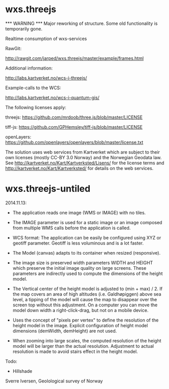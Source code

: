 wxs.threejs
===========

*** WARNING ***
Major reworking of structure. 
Some old functionality is temporarily gone.

Realtime consumption of wxs-services


RawGit:

http://rawgit.com/jarped/wxs.threejs/master/example/frames.html


Additional information:

http://labs.kartverket.no/wcs-i-threejs/


Example-calls to the WCS:

http://labs.kartverket.no/wcs-i-quantum-gis/


The following licenses apply:

threejs: https://github.com/mrdoob/three.js/blob/master/LICENSE

tiff-js: https://github.com/GPHemsley/tiff-js/blob/master/LICENSE

openLayers: https://github.com/openlayers/openlayers/blob/master/license.txt


The solution uses web services from Kartverket which are subject to their own licenses (mostly CC-BY 3.0 Norway) and the Norwegian Geodata law. See http://kartverket.no/Kart/Kartverksted/Lisens/ for the license terms and http://kartverket.no/Kart/Kartverksted/ for details on the web services.


wxs.threejs-untiled
===================

2014.11.13:

- The application reads one image (WMS or IMAGE) with no tiles.

- The IMAGE parameter is used for a static image or an image composed from multiple WMS calls before the application is called.

- WCS format: The application can be easily be configured using XYZ or geotiff parameter. Geotiff is less voluminous and is a lot faster.

- The Model (canvas) adapts to its container when resized (responsive).

- The image size is preserved width parameters WIDTH and HEIGHT which preserve the initial image quality on large screens. These parameters are indirectly used to compute the dimensions of the height model. 

- The Vertical center of the height model is adjusted to (min + max) / 2. If the map covers an area of high altitudes (i.e. Galdhøpiggen) above sea level, a tipping of the model will cause the map to disappear over the screen top without this adjustment. On a computer you can move the model down width a right-click-drag, but not on a mobile device.

- Uses the concept of "pixels per vertex" to define the resolution of the height model in the image. Explicit configuration of height model dimensions (demWidth, demHeight) are not used. 

- When zooming into large scales, the computed resolution of the height model will be larger than the actual resolution. Adjustment to actual resolution is made to avoid stairs effect in the height model.

Todo:
- Hillshade

Sverre Iversen, Geolological survey of Norway